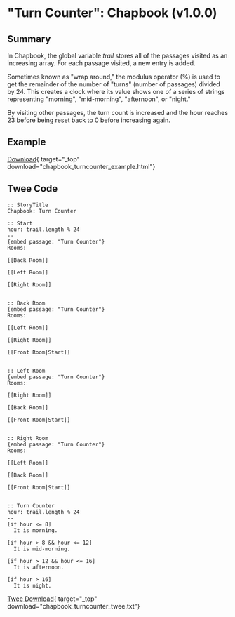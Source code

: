 # "Turn Counter": Chapbook (v1.0.0)

## Summary

In Chapbook, the global variable *trail* stores all of the passages visited as an increasing array. For each passage visited, a new entry is added.

Sometimes known as "wrap around," the modulus operator (%) is used to get the remainder of the number of "turns" (number of passages) divided by 24. This creates a clock where its value shows one of a series of strings representing "morning", "mid-morning", "afternoon", or "night."

By visiting other passages, the turn count is increased and the hour reaches 23 before being reset back to 0 before increasing again.

## Example

[Download](chapbook_turncounter_example.html){ target="_top" download="chapbook_turncounter_example.html"}

## Twee Code

```twee
:: StoryTitle
Chapbook: Turn Counter

:: Start
hour: trail.length % 24
--
{embed passage: "Turn Counter"}
Rooms:

[[Back Room]]

[[Left Room]]

[[Right Room]]


:: Back Room
{embed passage: "Turn Counter"}
Rooms:

[[Left Room]]

[[Right Room]]

[[Front Room|Start]]


:: Left Room
{embed passage: "Turn Counter"}
Rooms:

[[Right Room]]

[[Back Room]]

[[Front Room|Start]]


:: Right Room
{embed passage: "Turn Counter"}
Rooms:

[[Left Room]]

[[Back Room]]

[[Front Room|Start]]


:: Turn Counter
hour: trail.length % 24
--
[if hour <= 8]
  It is morning.

[if hour > 8 && hour <= 12]
  It is mid-morning.

[if hour > 12 && hour <= 16]
  It is afternoon.

[if hour > 16]
  It is night.

```

[Twee Download](chapbook_turncounter_twee.txt){ target="_top" download="chapbook_turncounter_twee.txt"}
